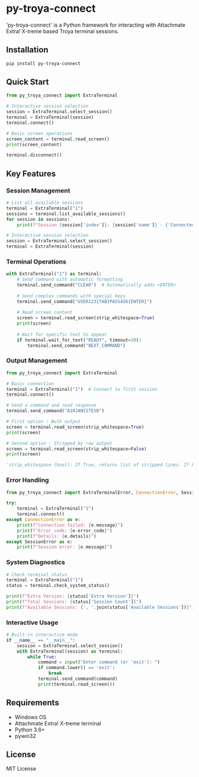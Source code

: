 # py-troya-connect

'py-troya-connect' is a Python framework for interacting with Attachmate Extra! X-treme based Troya terminal sessions.

## Installation

```bash
pip install py-troya-connect
```

## Quick Start

```python
from py_troya_connect import ExtraTerminal

# Interactive session selection
session = ExtraTerminal.select_session()
terminal = ExtraTerminal(session)
terminal.connect()

# Basic screen operations
screen_content = terminal.read_screen()
print(screen_content)

terminal.disconnect()
```

## Key Features

### Session Management

```python
# List all available sessions
terminal = ExtraTerminal("1")
sessions = terminal.list_available_sessions()
for session in sessions:
    print(f"Session {session['index']}: {session['name']} - {'Connected' if session['connected'] else 'Disconnected'}")

# Interactive session selection
session = ExtraTerminal.select_session()
terminal = ExtraTerminal(session)
```

### Terminal Operations

```python
with ExtraTerminal("1") as terminal:
    # Send command with automatic formatting
    terminal.send_command("CLEAR")  # Automatically adds <ENTER>
    
    # Send complex commands with special keys
    terminal.send_command("USER123{TAB}PASS456{ENTER}")
    
    # Read screen content
    screen = terminal.read_screen(strip_whitespace=True)
    print(screen)
    
    # Wait for specific text to appear
    if terminal.wait_for_text("READY", timeout=30):
        terminal.send_command("NEXT_COMMAND")
```

### Output Management

```python
from py_troya_connect import ExtraTerminal

# Basic connection
terminal = ExtraTerminal("1")  # Connect to first session
terminal.connect()

# Send a command and read response
terminal.send_command("A10JANISTESB")

# First option : Bulk output
screen = terminal.read_screen(strip_whitespace=True)
print(screen)

# Second option : Stripped by row output
screen = terminal.read_screen(strip_whitespace=False)
print(screen)

'strip_whitespace (bool): If True, returns list of stripped lines. If False, returns raw screen content. Defaults to True.'
```

### Error Handling

```python
from py_troya_connect import ExtraTerminalError, ConnectionError, SessionError

try:
    terminal = ExtraTerminal("1")
    terminal.connect()
except ConnectionError as e:
    print(f"Connection failed: {e.message}")
    print(f"Error code: {e.error_code}")
    print(f"Details: {e.details}")
except SessionError as e:
    print(f"Session error: {e.message}")
```

### System Diagnostics

```python
# Check terminal status
terminal = ExtraTerminal("1")
status = terminal.check_system_status()

print(f"Extra Version: {status['Extra Version']}")
print(f"Total Sessions: {status['Session Count']}")
print(f"Available Sessions: {', '.join(status['Available Sessions'])}")
```

### Interactive Usage

```python
# Built-in interactive mode
if __name__ == "__main__":
    session = ExtraTerminal.select_session()
    with ExtraTerminal(session) as terminal:
        while True:
            command = input("Enter command (or 'exit'): ")
            if command.lower() == 'exit':
                break
            terminal.send_command(command)
            print(terminal.read_screen())
```

## Requirements

- Windows OS
- Attachmate Extra! X-treme terminal
- Python 3.6+
- pywin32

## License

MIT License
